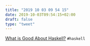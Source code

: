 ```yaml
---
title: "2019 10 03 09 54 15"
date: 2019-10-03T09:54:15+02:00
draft: false
type: "tweet"
---
```

[What is Good About Haskell?](https://doisinkidney.com/posts/2019-10-02-what-is-good-about-haskell.html) `#haskell`

